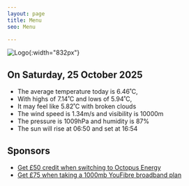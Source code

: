 ```yaml
---
layout: page
title: Menu
seo: Menu

---
```


![Logo](/images/logo.jpg){:width="832px"}

<!-- weather_marker starts -->
## On Saturday, 25 October 2025

- The average temperature today is 6.46˚C,
- With highs of 7.14˚C and lows of 5.94˚C,
- It may feel like 5.82˚C with broken clouds
- The wind speed is 1.34m/s and visibility is 10000m
- The pressure is 1009hPa and humidity is 87%
- The sun will rise at 06:50 and set at 16:54

<!-- weather_marker ends -->

## Sponsors

- [Get £50 credit when switching to Octopus Energy](https://bit.ly/3oD1nnS)
- [Get £75 when taking a 1000mb YouFibre broadband plan](https://aklam.io/91zWhU?)
